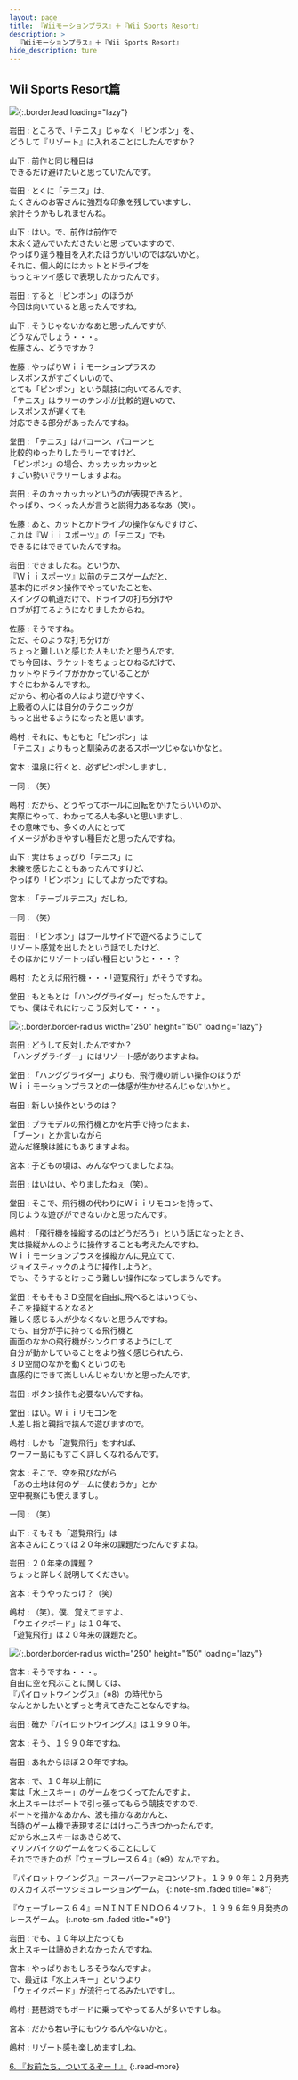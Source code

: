 ```yaml
---
layout: page
title: 『Wiiモーションプラス』＋『Wii Sports Resort』
description: >
  『Wiiモーションプラス』＋『Wii Sports Resort』
hide_description: ture
---
```


## Wii Sports Resort篇

![](/interviews/jp/wii/rztj/vol1/img/mainvisual5.jpg){:.border.lead loading="lazy"}

岩田
: ところで、「テニス」じゃなく「ピンポン」を、<br>どうして『リゾート』に入れることにしたんですか？

山下
: 前作と同じ種目は<br>できるだけ避けたいと思っていたんです。

岩田
: とくに「テニス」は、<br>たくさんのお客さんに強烈な印象を残していますし、<br>余計そうかもしれませんね。

山下
: はい。で、前作は前作で<br>末永く遊んでいただきたいと思っていますので、<br>やっぱり違う種目を入れたほうがいいのではないかと。<br>それに、個人的にはカットとドライブを<br>もっとキツイ感じで表現したかったんです。

岩田
: すると「ピンポン」のほうが<br>今回は向いていると思ったんですね。

山下
: そうじゃないかなあと思ったんですが、<br>どうなんでしょう・・・。<br>佐藤さん、どうですか？

佐藤
: やっぱりＷｉｉモーションプラスの<br>レスポンスがすごくいいので、<br>とても「ピンポン」という競技に向いてるんです。<br>「テニス」はラリーのテンポが比較的遅いので、<br>レスポンスが遅くても<br>対応できる部分があったんですね。

堂田
: 「テニス」はパコーン、パコーンと<br>比較的ゆったりしたラリーですけど、<br>「ピンポン」の場合、カッカッカッカッと<br>すごい勢いでラリーしますよね。

岩田
: そのカッカッカッというのが表現できると。<br>やっぱり、つくった人が言うと説得力あるなあ（笑）。

佐藤
: あと、カットとかドライブの操作なんですけど、<br>これは『Ｗｉｉスポーツ』の「テニス」でも<br>できるにはできていたんですね。

岩田
: できましたね。というか、<br>『Ｗｉｉスポーツ』以前のテニスゲームだと、<br>基本的にボタン操作でやっていたことを、<br>スイングの軌道だけで、ドライブの打ち分けや<br>ロブが打てるようになりましたからね。

佐藤
: そうですね。<br>ただ、そのような打ち分けが<br>ちょっと難しいと感じた人もいたと思うんです。<br>でも今回は、ラケットをちょっとひねるだけで、<br>カットやドライブがかかっていることが<br>すぐにわかるんですね。<br>だから、初心者の人はより遊びやすく、<br>上級者の人には自分のテクニックが<br>もっと出せるようになったと思います。

嶋村
: それに、もともと「ピンポン」は<br>「テニス」よりもっと馴染みのあるスポーツじゃないかなと。

宮本
: 温泉に行くと、必ずピンポンしますし。

一同
: （笑）

嶋村
: だから、どうやってボールに回転をかけたらいいのか、<br>実際にやって、わかってる人も多いと思いますし、<br>その意味でも、多くの人にとって<br>イメージがわきやすい種目だと思ったんですね。

山下
: 実はちょっぴり「テニス」に<br>未練を感じたこともあったんですけど、<br>やっぱり「ピンポン」にしてよかったですね。

宮本
: 「テーブルテニス」だしね。

一同
: （笑）

岩田
: 「ピンポン」はプールサイドで遊べるようにして<br>リゾート感覚を出したという話でしたけど、<br>そのほかにリゾートっぽい種目というと・・・？

嶋村
: たとえば飛行機・・・「遊覧飛行」がそうですね。

堂田
: もともとは「ハンググライダー」だったんですよ。<br>でも、僕はそれにけっこう反対して・・・。

![](/interviews/jp/wii/rztj/vol1/img/photo16.jpg){:.border.border-radius width="250" height="150" loading="lazy"}

岩田
: どうして反対したんですか？<br>「ハンググライダー」にはリゾート感がありますよね。

堂田
: 「ハンググライダー」よりも、飛行機の新しい操作のほうが<br>Ｗｉｉモーションプラスとの一体感が生かせるんじゃないかと。

岩田
: 新しい操作というのは？

堂田
: プラモデルの飛行機とかを片手で持ったまま、<br>「ブーン」とか言いながら<br>遊んだ経験は誰にもありますよね。

宮本
: 子どもの頃は、みんなやってましたよね。

岩田
: はいはい、やりましたねぇ（笑）。

堂田
: そこで、飛行機の代わりにＷｉｉリモコンを持って、<br>同じような遊びができないかと思ったんです。

嶋村
: 「飛行機を操縦するのはどうだろう」という話になったとき、<br>実は操縦かんのように操作することも考えたんですね。<br>Ｗｉｉモーションプラスを操縦かんに見立てて、<br>ジョイスティックのように操作しようと。<br>でも、そうするとけっこう難しい操作になってしまうんです。

堂田
: そもそも３Ｄ空間を自由に飛べるとはいっても、<br>そこを操縦するとなると<br>難しく感じる人が少なくないと思うんですね。<br>でも、自分が手に持ってる飛行機と<br>画面のなかの飛行機がシンクロするようにして<br>自分が動かしていることをより強く感じられたら、<br>３Ｄ空間のなかを動くというのも<br>直感的にできて楽しいんじゃないかと思ったんです。

岩田
: ボタン操作も必要ないんですね。

堂田
: はい。Ｗｉｉリモコンを<br>人差し指と親指で挟んで遊びますので。

嶋村
: しかも「遊覧飛行」をすれば、<br>ウーフー島にもすごく詳しくなれるんです。

宮本
: そこで、空を飛びながら<br>「あの土地は何のゲームに使おうか」とか<br>空中視察にも使えますし。

一同
: （笑）

山下
: そもそも「遊覧飛行」は<br>宮本さんにとっては２０年来の課題だったんですよね。

岩田
: ２０年来の課題？　<br>ちょっと詳しく説明してください。

宮本
: そうやったっけ？（笑）

嶋村
: （笑）。僕、覚えてますよ、<br>「ウエイクボード」は１０年で、<br>「遊覧飛行」は２０年来の課題だと。

![](/interviews/jp/wii/rztj/vol1/img/photo35.jpg){:.border.border-radius width="250" height="150" loading="lazy"}

宮本
: そうですね・・・。<br>自由に空を飛ぶことに関しては、<br>『パイロットウイングス』（※8）の時代から<br>なんとかしたいとずっと考えてきたことなんですね。

岩田
: 確か『パイロットウイングス』は１９９０年。

宮本
: そう、１９９０年ですね。

岩田
: あれからほぼ２０年ですね。

宮本
: で、１０年以上前に<br>実は「水上スキー」のゲームをつくってたんですよ。<br>水上スキーはボートで引っ張ってもらう競技ですので、<br>ボートを描かなあかん、波も描かなあかんと、<br>当時のゲーム機で表現するにはけっこうきつかったんです。<br>だから水上スキーはあきらめて、<br>マリンバイクのゲームをつくることにして<br>それでできたのが『ウェーブレース６４』（※9）なんですね。

『パイロットウイングス』＝スーパーファミコンソフト。１９９０年１２月発売のスカイスポーツシミュレーションゲーム。
{:.note-sm .faded title="※8"}

『ウェーブレース６４』＝ＮＩＮＴＥＮＤＯ６４ソフト。１９９６年９月発売のレースゲーム。
{:.note-sm .faded title="※9"}

岩田
: でも、１０年以上たっても<br>水上スキーは諦めきれなかったんですね。

宮本
: やっぱりおもしろそうなんですよ。<br>で、最近は「水上スキー」というより<br>「ウェイクボード」が流行ってるみたいですし。

嶋村
: 琵琶湖でもボードに乗ってやってる人が多いですしね。

宮本
: だから若い子にもウケるんやないかと。

嶋村
: リゾート感も楽しめますしね。

[6. 『お前たち、ついてるぞー！』](6.md)
{:.read-more}

